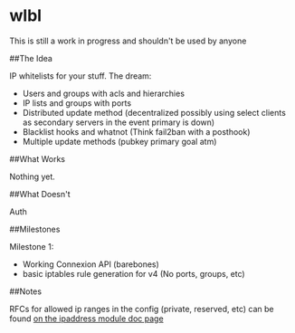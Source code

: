 # wlbl

This is still a work in progress and shouldn't be used by anyone

##The Idea

IP whitelists for your stuff.
The dream:
- Users and groups with acls and hierarchies
- IP lists and groups with ports
- Distributed update method (decentralized possibly using select clients as secondary servers in the event primary is down)
- Blacklist hooks and whatnot (Think fail2ban with a posthook)
- Multiple update methods (pubkey primary goal atm)


##What Works

Nothing yet.

##What Doesn't

Auth

##Milestones

Milestone 1:
- Working Connexion API (barebones)
- basic iptables rule generation for v4 (No ports, groups, etc)

##Notes

RFCs for allowed ip ranges in the config (private, reserved, etc) can be found [on the ipaddress module doc page](https://docs.python.org/3/library/ipaddress.html)
